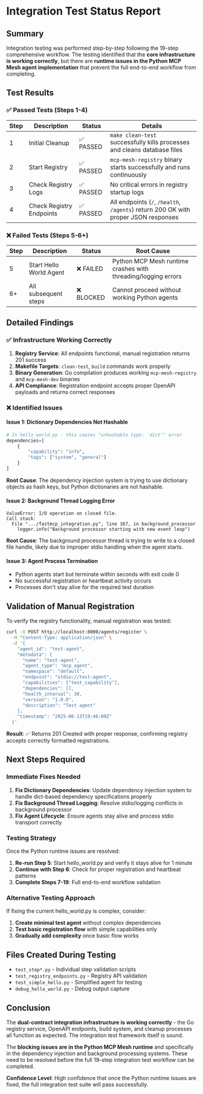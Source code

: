 # Integration Test Status Report

## Summary

Integration testing was performed step-by-step following the 19-step comprehensive workflow. The testing identified that the **core infrastructure is working correctly**, but there are **runtime issues in the Python MCP Mesh agent implementation** that prevent the full end-to-end workflow from completing.

## Test Results

### ✅ **Passed Tests (Steps 1-4)**

| Step | Description              | Status    | Details                                                                            |
| ---- | ------------------------ | --------- | ---------------------------------------------------------------------------------- |
| 1    | Initial Cleanup          | ✅ PASSED | `make clean-test` successfully kills processes and cleans database files           |
| 2    | Start Registry           | ✅ PASSED | `mcp-mesh-registry` binary starts successfully and runs continuously               |
| 3    | Check Registry Logs      | ✅ PASSED | No critical errors in registry startup logs                                        |
| 4    | Check Registry Endpoints | ✅ PASSED | All endpoints (`/`, `/health`, `/agents`) return 200 OK with proper JSON responses |

### ❌ **Failed Tests (Steps 5-6+)**

| Step | Description             | Status     | Root Cause                                                    |
| ---- | ----------------------- | ---------- | ------------------------------------------------------------- |
| 5    | Start Hello World Agent | ❌ FAILED  | Python MCP Mesh runtime crashes with threading/logging errors |
| 6+   | All subsequent steps    | ❌ BLOCKED | Cannot proceed without working Python agents                  |

## Detailed Findings

### ✅ **Infrastructure Working Correctly**

1. **Registry Service**: All endpoints functional, manual registration returns 201 success
2. **Makefile Targets**: `clean-test`, `build` commands work properly
3. **Binary Generation**: Go compilation produces working `mcp-mesh-registry` and `mcp-mesh-dev` binaries
4. **API Compliance**: Registration endpoint accepts proper OpenAPI payloads and returns correct responses

### ❌ **Identified Issues**

#### Issue 1: Dictionary Dependencies Not Hashable

```python
# In hello_world.py - this causes "unhashable type: 'dict'" error
dependencies=[
    {
        "capability": "info",
        "tags": ["system", "general"]
    }
]
```

**Root Cause**: The dependency injection system is trying to use dictionary objects as hash keys, but Python dictionaries are not hashable.

#### Issue 2: Background Thread Logging Error

```
ValueError: I/O operation on closed file.
Call stack:
  File ".../fastmcp_integration.py", line 167, in background_processor
    logger.info("Background processor starting with new event loop")
```

**Root Cause**: The background processor thread is trying to write to a closed file handle, likely due to improper stdio handling when the agent starts.

#### Issue 3: Agent Process Termination

- Python agents start but terminate within seconds with exit code 0
- No successful registration or heartbeat activity occurs
- Processes don't stay alive for the required test duration

## Validation of Manual Registration

To verify the registry functionality, manual registration was tested:

```bash
curl -X POST http://localhost:8000/agents/register \
  -H "Content-Type: application/json" \
  -d '{
    "agent_id": "test-agent",
    "metadata": {
      "name": "test-agent",
      "agent_type": "mcp_agent",
      "namespace": "default",
      "endpoint": "stdio://test-agent",
      "capabilities": ["test_capability"],
      "dependencies": [],
      "health_interval": 30,
      "version": "1.0.0",
      "description": "Test agent"
    },
    "timestamp": "2025-06-13T19:46:00Z"
  }'
```

**Result**: ✅ Returns 201 Created with proper response, confirming registry accepts correctly formatted registrations.

## Next Steps Required

### Immediate Fixes Needed

1. **Fix Dictionary Dependencies**: Update dependency injection system to handle dict-based dependency specifications properly
2. **Fix Background Thread Logging**: Resolve stdio/logging conflicts in background processor
3. **Fix Agent Lifecycle**: Ensure agents stay alive and process stdio transport correctly

### Testing Strategy

Once the Python runtime issues are resolved:

1. **Re-run Step 5**: Start hello_world.py and verify it stays alive for 1 minute
2. **Continue with Step 6**: Check for proper registration and heartbeat patterns
3. **Complete Steps 7-19**: Full end-to-end workflow validation

### Alternative Testing Approach

If fixing the current hello_world.py is complex, consider:

1. **Create minimal test agent** without complex dependencies
2. **Test basic registration flow** with simple capabilities only
3. **Gradually add complexity** once basic flow works

## Files Created During Testing

- `test_step*.py` - Individual step validation scripts
- `test_registry_endpoints.py` - Registry API validation
- `test_simple_hello.py` - Simplified agent for testing
- `debug_hello_world.py` - Debug output capture

## Conclusion

The **dual-contract integration infrastructure is working correctly** - the Go registry service, OpenAPI endpoints, build system, and cleanup processes all function as expected. The integration test framework itself is sound.

The **blocking issues are in the Python MCP Mesh runtime** and specifically in the dependency injection and background processing systems. These need to be resolved before the full 19-step integration test workflow can be completed.

**Confidence Level**: High confidence that once the Python runtime issues are fixed, the full integration test suite will pass successfully.
